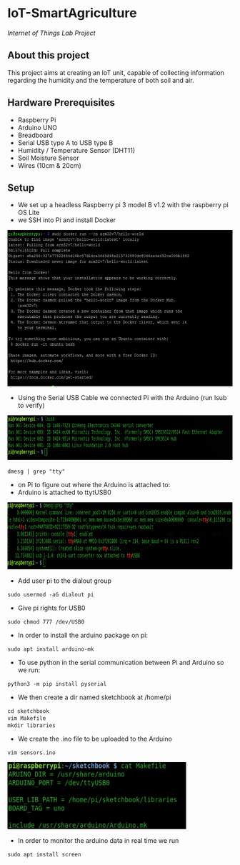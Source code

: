 # IoT-SmartAgriculture
_Internet of Things Lab Project_

## About this project
This project aims at creating an IoT unit, capable of collecting information regarding the humidity and the temperature of both soil and air.

## Hardware Prerequisites
- Raspberry Pi
- Arduino UNO
- Breadboard
- Serial USB type A to USB type B
- Humidity / Temperature Sensor (DHT11)
- Soil Moisture Sensor
- Wires (10cm & 20cm)

## Setup
- We set up a headless Raspberry pi 3 model B v1.2 with the raspberry pi OS Lite
- we SSH into Pi and install Docker

<img src="https://raw.githubusercontent.com/Steryos/IoT-SmartAgriculture/main/Images/Image1.png" alt="Image1" width=750 height=350>

- Using the Serial USB Cable we connected Pi with the Arduino (run lsub to verify)

<img src="https://raw.githubusercontent.com/Steryos/IoT-SmartAgriculture/main/Images/Image2.png" alt="Image2" width=700 height=100>

```
dmesg | grep "tty"
```
- on Pi to figure out where the Arduino is attached to:
- Arduino is attached to ttytUSB0

<img src="https://raw.githubusercontent.com/Steryos/IoT-SmartAgriculture/main/Images/Image3.png" alt="Image3" width=700 height=150>

- Add user pi to the dialout group
```
sudo usermod -aG dialout pi
```
- Give pi rights for USB0
```
sudo chmod 777 /dev/USB0
```
- In order to install the arduino package on pi:
```
sudo apt install arduino-mk
```
- To use python in the serial communication between Pi and Arduino so we run: 
```
python3 -m pip install pyserial
```
- We then create a dir named sketchbook at /home/pi
```
cd sketchbook
vim Makefile
mkdir libraries
```
- We create the .ino file to be uploaded to the Arduino
```
vim sensors.ino
```
<img src="https://raw.githubusercontent.com/Steryos/IoT-SmartAgriculture/main/Images/image4.png" alt="Image43" width=400 height=150>

- In order to monitor the arduino data in real time we run 
```
sudo apt install screen
```